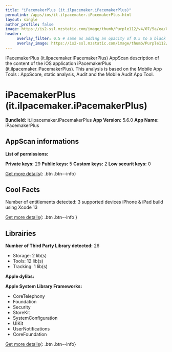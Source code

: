 ```yaml
---
title: "iPacemakerPlus (it.ilpacemaker.iPacemakerPlus)"
permalink: /apps/ios/it.ilpacemaker.iPacemakerPlus.html
layout: single
author_profile: false
image: https://is2-ssl.mzstatic.com/image/thumb/Purple112/v4/07/5a/ea/075aeac1-8bfd-a422-44a3-bf9262cf9ead/AppIcon-0-1x_U007emarketing-0-7-0-85-220.png/512x512bb.jpg
header: 
     overlay_filter: 0.5 # same as adding an opacity of 0.5 to a black background
     overlay_image: https://is2-ssl.mzstatic.com/image/thumb/Purple112/v4/07/5a/ea/075aeac1-8bfd-a422-44a3-bf9262cf9ead/AppIcon-0-1x_U007emarketing-0-7-0-85-220.png/512x512bb.jpg
---
```

iPacemakerPlus (it.ilpacemaker.iPacemakerPlus) AppScan description of the content of the iOS application iPacemakerPlus (it.ilpacemaker.iPacemakerPlus). This analysis is based on the Mobile App Tools : AppScore, static analysis, Audit and the Mobile Audit App Tool.

# iPacemakerPlus (it.ilpacemaker.iPacemakerPlus)

**BundleId:** it.ilpacemaker.iPacemakerPlus
**App Version:** 5.6.0
**App Name:** iPacemakerPlus


## AppScan informations 

**List of permissions:** 
  
  
**Private keys:** 29
**Public keys:** 5
**Custom keys:** 2
**Low securit keys:** 0
  
[Get more details](/pricing.html){: .btn .btn--info}

## Cool Facts

Number of entitlements detected: 3
supported devices iPhone & iPad
build using Xcode 13
  
[Get more details](/pricing.html){: .btn .btn--info }

## Librairies 
**Number of Third Party Library detected:** 26
- Storage: 2 lib(s)
- Tools: 12 lib(s)
- Tracking: 1 lib(s)


**Apple dylibs:**


**Apple System Library Frameworks:**
- CoreTelephony
- Foundation
- Security
- StoreKit
- SystemConfiguration
- UIKit
- UserNotifications
- CoreFoundation


  
[Get more details](/pricing.html){: .btn .btn--info}

